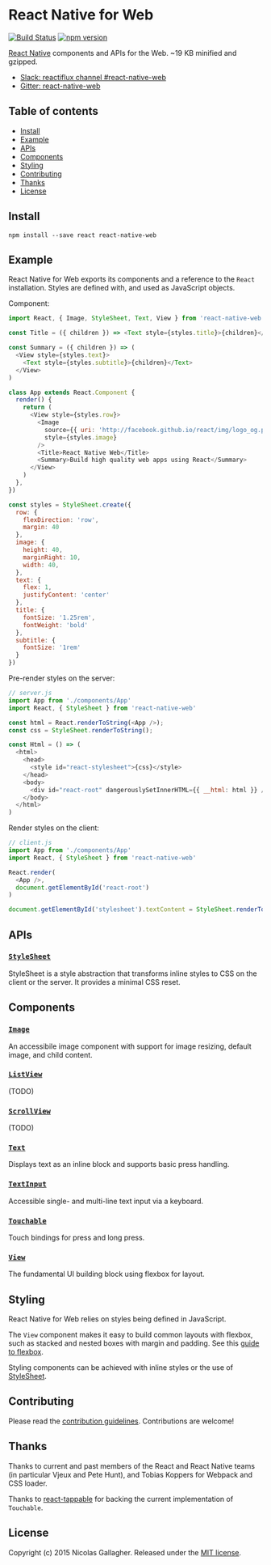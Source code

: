 # React Native for Web

[![Build Status][travis-image]][travis-url]
[![npm version][npm-image]][npm-url]

[React Native][react-native-url] components and APIs for the Web.
~19 KB minified and gzipped.

* [Slack: reactiflux channel #react-native-web][slack-url]
* [Gitter: react-native-web][gitter-url]

## Table of contents

* [Install](#install)
* [Example](#example)
* [APIs](#apis)
* [Components](#components)
* [Styling](#styling)
* [Contributing](#contributing)
* [Thanks](#thanks)
* [License](#license)

## Install

```
npm install --save react react-native-web
```

## Example

React Native for Web exports its components and a reference to the `React`
installation. Styles are defined with, and used as JavaScript objects.

Component:

```js
import React, { Image, StyleSheet, Text, View } from 'react-native-web'

const Title = ({ children }) => <Text style={styles.title}>{children}</Text>

const Summary = ({ children }) => (
  <View style={styles.text}>
    <Text style={styles.subtitle}>{children}</Text>
  </View>
)

class App extends React.Component {
  render() {
    return (
      <View style={styles.row}>
        <Image
          source={{ uri: 'http://facebook.github.io/react/img/logo_og.png' }}
          style={styles.image}
        />
        <Title>React Native Web</Title>
        <Summary>Build high quality web apps using React</Summary>
      </View>
    )
  },
})

const styles = StyleSheet.create({
  row: {
    flexDirection: 'row',
    margin: 40
  },
  image: {
    height: 40,
    marginRight: 10,
    width: 40,
  },
  text: {
    flex: 1,
    justifyContent: 'center'
  },
  title: {
    fontSize: '1.25rem',
    fontWeight: 'bold'
  },
  subtitle: {
    fontSize: '1rem'
  }
})
```

Pre-render styles on the server:

```js
// server.js
import App from './components/App'
import React, { StyleSheet } from 'react-native-web'

const html = React.renderToString(<App />);
const css = StyleSheet.renderToString();

const Html = () => (
  <html>
    <head>
      <style id="react-stylesheet">{css}</style>
    </head>
    <body>
      <div id="react-root" dangerouslySetInnerHTML={{ __html: html }} />
    </body>
  </html>
)
```

Render styles on the client:

```js
// client.js
import App from './components/App'
import React, { StyleSheet } from 'react-native-web'

React.render(
  <App />,
  document.getElementById('react-root')
)

document.getElementById('stylesheet').textContent = StyleSheet.renderToString()
```

## APIs

### [`StyleSheet`](docs/apis/StyleSheet.md)

StyleSheet is a style abstraction that transforms inline styles to CSS on the
client or the server. It provides a minimal CSS reset.

## Components

### [`Image`](docs/components/Image.md)

An accessibile image component with support for image resizing, default image,
and child content.

### [`ListView`](docs/components/ListView.md)

(TODO)

### [`ScrollView`](docs/components/ListView.md)

(TODO)

### [`Text`](docs/components/Text.md)

Displays text as an inline block and supports basic press handling.

### [`TextInput`](docs/components/TextInput.md)

Accessible single- and multi-line text input via a keyboard.

### [`Touchable`](docs/components/Touchable.md)

Touch bindings for press and long press.

### [`View`](docs/components/View.md)

The fundamental UI building block using flexbox for layout.

## Styling

React Native for Web relies on styles being defined in JavaScript.

The `View` component makes it easy to build common layouts with flexbox, such
as stacked and nested boxes with margin and padding. See this [guide to
flexbox][flexbox-guide-url].

Styling components can be achieved with inline styles or the use of
[StyleSheet](docs/apis/StyleSheet.md).

## Contributing

Please read the [contribution guidelines][contributing-url]. Contributions are
welcome!

## Thanks

Thanks to current and past members of the React and React Native teams (in
particular Vjeux and Pete Hunt), and Tobias Koppers for Webpack and CSS loader.

Thanks to [react-tappable](https://github.com/JedWatson/react-tappable) for
backing the current implementation of `Touchable`.

## License

Copyright (c) 2015 Nicolas Gallagher. Released under the [MIT
license](http://www.opensource.org/licenses/mit-license.php).

[contributing-url]: https://github.com/necolas/react-native-web/blob/master/CONTRIBUTING.md
[flexbox-guide-url]: https://css-tricks.com/snippets/css/a-guide-to-flexbox/
[gitter-url]: https://gitter.im/necolas/react-native-web
[npm-image]: https://badge.fury.io/js/react-native-web.svg
[npm-url]: https://npmjs.org/package/react-native-web
[react-native-url]: https://facebook.github.io/react-native/
[slack-url]: https://reactiflux.slack.com/messages/react-native-web/
[travis-image]: https://travis-ci.org/necolas/react-native-web.svg?branch=master
[travis-url]: https://travis-ci.org/necolas/react-native-web
